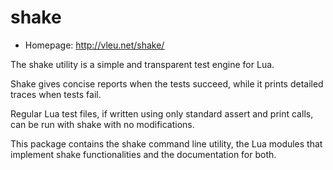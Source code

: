 # shake

* Homepage: http://vleu.net/shake/

The shake utility is a simple and transparent test engine for Lua.

 Shake gives concise reports when the tests succeed, while it prints
 detailed traces when tests fail.

 Regular Lua test files, if written using only standard assert and print
 calls, can be run with shake with no modifications.

 This package contains the shake command line utility, the Lua modules that
 implement shake functionalities and the documentation for both.
